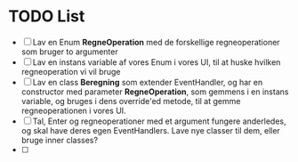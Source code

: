 # TODO List

- [ ] Lav en Enum __RegneOperation__ med de forskellige regneoperationer som bruger to argumenter
- [ ] Lav en instans variable af vores Enum i vores UI, til at huske hvilken regneoperation vi vil bruge  
- [ ] Lav en class __Beregning__ som extender EventHandler<ActionListener>, og har en constructor med parameter __RegneOperation__, som gemmens i en instans variable, og bruges i dens override'ed metode, til at gemme regneoperationen i vores UI.
- [ ] Tal, Enter og regneoperationer med et argument fungere anderledes, og skal have deres egen EventHandlers. Lave nye classer til dem, eller bruge inner classes?
- [ ] 